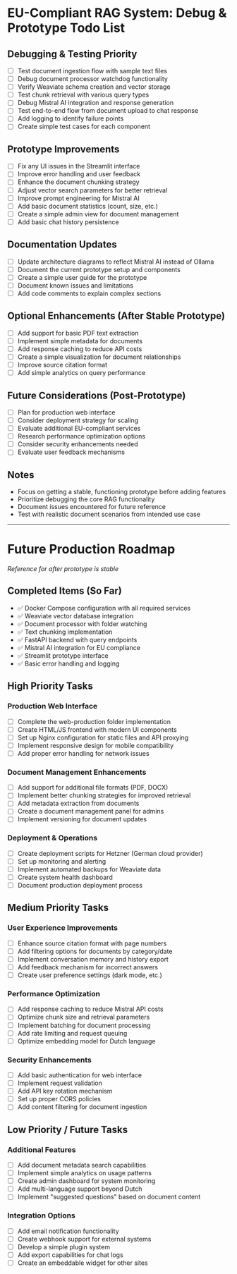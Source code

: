 # EU-Compliant RAG System: Debug & Prototype Todo List

## Debugging & Testing Priority
- [ ] Test document ingestion flow with sample text files
- [ ] Debug document processor watchdog functionality
- [ ] Verify Weaviate schema creation and vector storage
- [ ] Test chunk retrieval with various query types
- [ ] Debug Mistral AI integration and response generation
- [ ] Test end-to-end flow from document upload to chat response
- [ ] Add logging to identify failure points
- [ ] Create simple test cases for each component

## Prototype Improvements
- [ ] Fix any UI issues in the Streamlit interface
- [ ] Improve error handling and user feedback
- [ ] Enhance the document chunking strategy
- [ ] Adjust vector search parameters for better retrieval
- [ ] Improve prompt engineering for Mistral AI
- [ ] Add basic document statistics (count, size, etc.)
- [ ] Create a simple admin view for document management
- [ ] Add basic chat history persistence

## Documentation Updates
- [ ] Update architecture diagrams to reflect Mistral AI instead of Ollama
- [ ] Document the current prototype setup and components
- [ ] Create a simple user guide for the prototype
- [ ] Document known issues and limitations
- [ ] Add code comments to explain complex sections

## Optional Enhancements (After Stable Prototype)
- [ ] Add support for basic PDF text extraction
- [ ] Implement simple metadata for documents
- [ ] Add response caching to reduce API costs
- [ ] Create a simple visualization for document relationships
- [ ] Improve source citation format
- [ ] Add simple analytics on query performance

## Future Considerations (Post-Prototype)
- [ ] Plan for production web interface 
- [ ] Consider deployment strategy for scaling
- [ ] Evaluate additional EU-compliant services
- [ ] Research performance optimization options
- [ ] Consider security enhancements needed
- [ ] Evaluate user feedback mechanisms

## Notes
- Focus on getting a stable, functioning prototype before adding features
- Prioritize debugging the core RAG functionality
- Document issues encountered for future reference
- Test with realistic document scenarios from intended use case

---

# Future Production Roadmap
*Reference for after prototype is stable*

## Completed Items (So Far)
- ✅ Docker Compose configuration with all required services
- ✅ Weaviate vector database integration
- ✅ Document processor with folder watching
- ✅ Text chunking implementation
- ✅ FastAPI backend with query endpoints
- ✅ Mistral AI integration for EU compliance
- ✅ Streamlit prototype interface
- ✅ Basic error handling and logging

## High Priority Tasks

### Production Web Interface
- [ ] Complete the web-production folder implementation
- [ ] Create HTML/JS frontend with modern UI components
- [ ] Set up Nginx configuration for static files and API proxying
- [ ] Implement responsive design for mobile compatibility
- [ ] Add proper error handling for network issues

### Document Management Enhancements
- [ ] Add support for additional file formats (PDF, DOCX)
- [ ] Implement better chunking strategies for improved retrieval
- [ ] Add metadata extraction from documents
- [ ] Create a document management panel for admins
- [ ] Implement versioning for document updates

### Deployment & Operations
- [ ] Create deployment scripts for Hetzner (German cloud provider)
- [ ] Set up monitoring and alerting
- [ ] Implement automated backups for Weaviate data
- [ ] Create system health dashboard
- [ ] Document production deployment process

## Medium Priority Tasks

### User Experience Improvements
- [ ] Enhance source citation format with page numbers
- [ ] Add filtering options for documents by category/date
- [ ] Implement conversation memory and history export
- [ ] Add feedback mechanism for incorrect answers
- [ ] Create user preference settings (dark mode, etc.)

### Performance Optimization
- [ ] Add response caching to reduce Mistral API costs
- [ ] Optimize chunk size and retrieval parameters
- [ ] Implement batching for document processing
- [ ] Add rate limiting and request queuing
- [ ] Optimize embedding model for Dutch language

### Security Enhancements
- [ ] Add basic authentication for web interface
- [ ] Implement request validation
- [ ] Add API key rotation mechanism
- [ ] Set up proper CORS policies
- [ ] Add content filtering for document ingestion

## Low Priority / Future Tasks

### Additional Features
- [ ] Add document metadata search capabilities
- [ ] Implement simple analytics on usage patterns
- [ ] Create admin dashboard for system monitoring
- [ ] Add multi-language support beyond Dutch
- [ ] Implement "suggested questions" based on document content

### Integration Options
- [ ] Add email notification functionality
- [ ] Create webhook support for external systems
- [ ] Develop a simple plugin system
- [ ] Add export capabilities for chat logs
- [ ] Create an embeddable widget for other sites